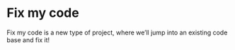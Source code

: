 <h1><b>Fix my code</b></h1>

Fix my code is a new type of project, where we’ll jump into an existing code base and fix it!
